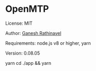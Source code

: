 # OpenMTP

License: MIT

Author: [Ganesh Rathinavel](https://www.linkedin.com/in/ganeshrvel 'Ganesh Rathinavel')

Requirements: node.js v8 or higher, yarn

Version: 0.08.05

yarn
cd ./app && yarn

